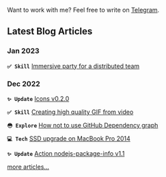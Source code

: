 Want to work with me? Feel free to write on [Telegram](https://t.me/guryn).

<!-- ☕️ `0x47AFb18D356646a7a9E40aA5D9a2E7A9fc5A7444` -->

## Latest Blog Articles

### Jan 2023

**`✅ Skill`** [Immersive party for a distributed team](https://codex.so/immersive-party-2023)

### Dec 2022

**`✨ Update`** [Icons v0.2.0](https://codex.so/icons-v0-2-0)

**`✅ Skill`** [Creating high quality GIF from video](https://codex.so/high-quality-gif-from-mp4)

**`😳 Explore`** [How not to use GitHub Dependency graph](https://codex.so/how-not-to-use-deps-graph-github)

**`💻 Tech`** [SSD upgrade on MacBook Pro 2014](https://codex.so/ssd-upgrade-macbook-pro-2014)

**`✨ Update`** [Action nodejs-package-info v1.1](https://codex.so/nodejs-package-info-v1-1)

[more articles…](https://codex.so/taly)

